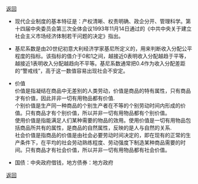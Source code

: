 [返回](../index.md)

- 现代企业制度的基本特征是：产权清晰、权责明确、政企分开、管理科学。第十四届中央委员会第三次全体会议1993年11月14日通过的《中共中央关于建立社会主义市场经济体制若干问题的决定》指出。

- 基尼系数是由20世纪初意大利经济学家基尼所定义的，用来判断收入分配公平程度的指标。该指标的值介于0和1之间，越接近0表明收入分配越趋于平等，越接近1表明收入分配越趋向不平等。基尼系数通常把0.4作为收入分配差距的“警戒线”，高于这一数值容易出现社会不安定。

- 价值\
价值是指凝结在商品中无差别的人类劳动，价值是商品的特有属性，只有商品才有价值，因此并非一切有用物品都有价值.\
个别价值是生产同一种商品的个别生产者在不等的个别劳动时间内形成的价值。只有商品才有个别价值，所以并非一切有用物品都有个别价值。\
使用价值是指能满足人们某种需要的物品的效用。使用价值是一切有用物品包括商品所共有的属性，是商品的自然属性，反映的是人与自然的关系.\
社会价值是指商品的价值是由社会必要劳动时间决定的，即在现有的正常的生产条件下，在平均的社会劳动熟练程度、劳动强度下制造某种商品需要的时间。只有商品才有社会价值，所以并非一切有用物品都有社会价值。

- 国债：中央政府借钱，地方债券：地方政府

[返回](../index.md)
